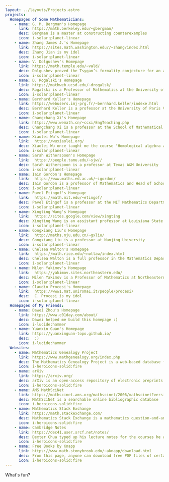 ```yaml
---
layout: ../layouts/Projects.astro
projects:
  Homepages of Some Mathematicians:
    - name: G. M. Bergman's Homepage
      link: https://math.berkeley.edu/~gbergman/
      desc: Bergman is a master at constructing counterexamples
      icon: i-solar:planet-linear
    - name: Zhang James J.'s Homepage
      link: https://sites.math.washington.edu//~zhang/index.html
      desc: Zhang Jian is my idol
      icon: i-solar:planet-linear
    - name: V. Dolgushev's Homepage
      link: https://math.temple.edu/~vald/
      desc: Dolgushev proved the Tsygan’s formality conjecture for an arbitrary smooth manifold
      icon: i-solar:planet-linear
    - name: D. Rogalski's Homepage
      link: https://mathweb.ucsd.edu/~drogalsk/
      desc: Rogalski is a Professor of Mathematics at the University of California San Diego
      icon: i-solar:planet-linear
    - name: Bernhard Keller's Homepage
      link: https://webusers.imj-prg.fr/~bernhard.keller/indexe.html
      desc: Bernhard Keller is a professor at the University of Paris VII
      icon: i-solar:planet-linear
    - name: Changchang Xi's Homepage
      link: https://www.wemath.cn/~ccxi/EngTeaching.php
      desc: Changchang Xi is a professor at the School of Mathematical Sciences of the Capital Normal University
      icon: i-solar:planet-linear
    - name: Xiaolei Wu's Homepage
      link:  https://wuxiaolei.org/
      desc: Xiaolei Wu once taught me the course "Homological algebra and geometric applications"
      icon: i-solar:planet-linear
    - name: Sarah Witherspoon's Homepage
      link:  https://people.tamu.edu/~sjw//
      desc: Sarah Witherspoon is a professor at Texas A&M University
      icon: i-solar:planet-linear
    - name: Iain Gordon's Homepage
      link:  https://www.maths.ed.ac.uk/~igordon/
      desc: Iain Gordon is a professor of Mathematics and Head of School of the School of Mathematics at the University of Edinburgh
      icon: i-solar:planet-linear
    - name: Pavel Etingof's Homepage
      link:  https://math.mit.edu/~etingof/
      desc: Pavel Etingof is a professor at the MIT Mathematics Department
      icon: i-solar:planet-linear
    - name: Xingting Wang's Homepage
      link:  https://sites.google.com/view/xingting
      desc: Xingting Wang is an assistant professor at Louisiana State University
      icon: i-solar:planet-linear
    - name: Gongxiang Liu's Homepage
      link:  http://maths.nju.edu.cn/~gxliu/
      desc: Gongxiang Liu is a professor at Nanjing University
      icon: i-solar:planet-linear
    - name: Chelsea Walton's Homepage
      link:  https://math.rice.edu/~notlaw/index.html
      desc: Chelsea Walton is a full professor in the Mathematics Department at Rice University
      icon: i-solar:planet-linear
    - name: Milen Yakimov's Homepage
      link:  https://yakimov.sites.northeastern.edu/
      desc: Milen Yakimov is a Professor of Mathematics at Northeastern University
      icon: i-solar:planet-linear
    - name: Claudio Procesi's Homepage
      link:  https://www1.mat.uniroma1.it/people/procesi/
      desc:  C. Procesi is my idol
      icon: i-solar:planet-linear
  Homepages of My Friends:
    - name: Dawei Zhou's Homepage
      link: https://www.c01day.com/about/
      desc: Dawei helped me build this homepage :)
      icon: i-lucide:hammer
    - name: Yuanxin Guan's Homepage
      link: https://yuanxinguan-topo.github.io/
      desc:  :)
      icon: i-lucide:hammer
  Websites:
    - name: Mathematics Genealogy Project
      link: https://www.mathgenealogy.org/index.php
      desc: The Mathematics Genealogy Project is a web-based database for the academic genealogy of mathematicians
      icon: i-heroicons-solid:fire
    - name: arXiv
      link: https://arxiv.org/
      desc: arXiv is an open-access repository of electronic preprints and postprints approved for posting after moderation, but not peer review
      icon: i-heroicons-solid:fire
    - name: AMS MathSciNet
      link: https://mathscinet.ams.org/mathscinet/2006/mathscinet?version=2
      desc: MathSciNet is a searchable online bibliographic database
      icon: i-heroicons-solid:fire
    - name: Mathematics Stack Exchange
      link: https://math.stackexchange.com/
      desc: Mathematics Stack Exchange is a mathematics question-and-answer website
      icon: i-heroicons-solid:fire
    - name: Cambridge Notes
      link: https://dec41.user.srcf.net/notes/
      desc: Dexter Chua typed up his lecture notes for the courses he attended when he was in Cambridge
      icon: i-heroicons-solid:fire
    - name: Free Books by Knapp
      link: https://www.math.stonybrook.edu/~aknapp/download.html
      desc: From this page, anyone can download free PDF files of certain editions of the six most recent books by Anthony W. Knapp
      icon: i-heroicons-solid:fire
---
```


What's fun?
